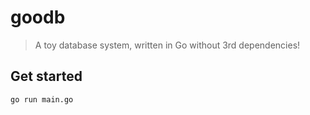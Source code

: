 goodb
=====

> A toy database system, written in Go without 3rd dependencies!

## Get started

```sh
go run main.go
```